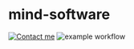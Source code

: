 # mind-software
[![Contact me](https://img.shields.io/badge/Telegram-msc_15-blue.svg)](https://t.me/msc_15)
![example workflow](https://github.com/savukhin/mind-software/actions/workflows/test.yaml/badge.svg)
